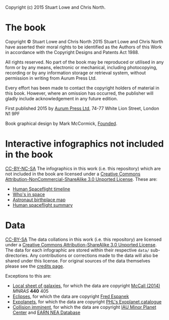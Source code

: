 Copyright (c) 2015 Stuart Lowe and Chris North.

# The book
Copyright © Stuart Lowe and Chris North 2015
Stuart Lowe and Chris North have asserted their moral rights to be identified as the Authors of this Work in accordance with the Copyright Designs and Patents Act 1988.

All rights reserved. No part of the book may be reproduced or utilised in any form or by any means, electronic or mechanical, including photocopying, recording or by any information storage or retrieval system, without permission in writing from Aurum Press Ltd.

Every effort has been made to contact the copyright holders of material in this book. However, where an omission has occurred, the publisher will gladly include acknowledgement in any future edition.

First published 2015 by [Aurum Press Ltd](www.aurumpress.co.uk), 74-77 White Lion Street, London N1 9PF

Book graphical design by Mark McCormick, [Founded](http://www.wearefounded.com).

# Interactive infographics not included in the book
[CC-BY-NC-SA](https://i.creativecommons.org/l/by-nc-sa/3.0/88x31.png "CC-BY-NC-SA") The infographics in this work (i.e. this repository) which are not included in the book are licensed under a [Creative Commons Attribution-NonCommercial-ShareAlike 3.0 Unported License](https://creativecommons.org/licenses/by-nc-sa/3.0/). These are:
 * [Human Spaceflight timeline](http://cosmos-book.github.io/human-spaceflight/timeline)
 * [Who's in space](http://cosmos-book.github.io/human-spaceflight/who)
 * [Astronaut birthplace map](http://cosmos-book.github.io/human-spaceflight/map)
 * [Human spaceflight summary](http://cosmos-book.github.io/human-spaceflight/summary)

# Data
[CC-BY-SA](https://i.creativecommons.org/l/by-sa/3.0/88x31.png "CC-BY-SA") The data collations in this work (i.e. this repository) are licensed under a [Creative Commons Attribution-ShareAlike 3.0 Unported License](https://creativecommons.org/licenses/by-sa/3.0/). The data for each infographic are stored within their respective `data/` sub-directories. Any contributions or corrections made to the data will also be shared under this license. For original sources of the data themselves please see the [credits page](http://cosmos-book.github.io/credits/).

Exceptions to this are:
 * [Local sheet of galaxies](local-sheet), for which the data are copyright [McCall (2014)](https://ui.adsabs.harvard.edu/#abs/2014MNRAS.440..405M) _MNRAS_ **440** 405
 * [Eclipses](eclipses), for which the data are copyright [Fred Espanek](http://eclipse.gsfc.nasa.gov/SEpubs/5MKLE.html)
 * [Expolanets](exoplanets), for which the data are copyright [PHL's Exoplanet catalogue](http://phl.upr.edu/projects/habitable-exoplanets-catalog)
 * [Collision imminent](collision-imminent), for which the data are copyright [IAU Minor Planet Center](http://minorplanetcenter.net/) and [EARN NEA Database](http://earn.dlr.de/nea/)
